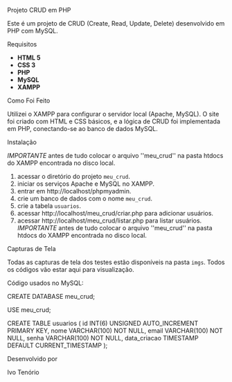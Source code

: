Projeto CRUD em PHP

Este é um projeto de CRUD (Create, Read, Update, Delete) desenvolvido em PHP com MySQL.

Requisitos

- **HTML 5**
- **CSS 3**
- **PHP**
- **MySQL**
- **XAMPP**

Como Foi Feito

Utilizei o XAMPP para configurar o servidor local (Apache, MySQL). O site foi criado com HTML e CSS básicos, e a lógica de CRUD foi implementada em PHP, conectando-se ao banco de dados MySQL.

Instalação

*IMPORTANTE* antes de tudo colocar o arquivo ''meu_crud'' na pasta htdocs do XAMPP encontrada no disco local.
1. acessar o diretório do projeto `meu_crud`.
2. iniciar os serviços Apache e MySQL no XAMPP.
3. entrar em http://localhost/phpmyadmin.
4. crie um banco de dados com o nome `meu_crud`.
5. crie a tabela `usuarios`.
6. acessar http://localhost/meu_crud/criar.php para adicionar usuários.
7. acessar http://localhost/meu_crud/listar.php para listar usuários.
*IMPORTANTE* antes de tudo colocar o arquivo ''meu_crud'' na pasta htdocs do XAMPP encontrada no disco local.

Capturas de Tela

Todas as capturas de tela dos testes estão disponíveis na pasta `imgs`.
Todos os códigos vão estar aqui para visualização.

Código usados no MySQL:

CREATE DATABASE meu_crud;

USE meu_crud;

CREATE TABLE usuarios (
    id INT(6) UNSIGNED AUTO_INCREMENT PRIMARY KEY,
    nome VARCHAR(100) NOT NULL,
    email VARCHAR(100) NOT NULL,
    senha VARCHAR(100) NOT NULL,
    data_criacao TIMESTAMP DEFAULT CURRENT_TIMESTAMP
);



Desenvolvido por

Ivo Tenório


